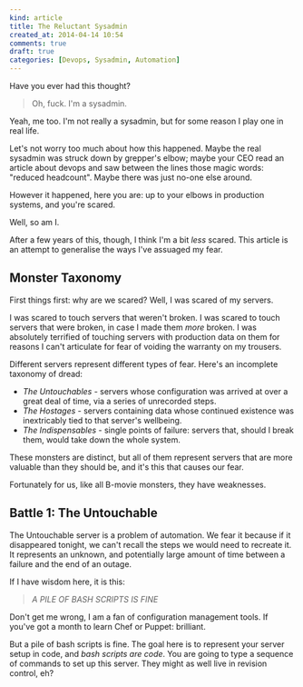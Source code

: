 ```yaml
---
kind: article
title: The Reluctant Sysadmin
created_at: 2014-04-14 10:54
comments: true
draft: true
categories: [Devops, Sysadmin, Automation]
---
```


Have you ever had this thought?

> Oh, fuck. I'm a sysadmin.

Yeah, me too. I'm not really a sysadmin, but for some reason I play one
in real life.

Let's not worry too much about how this happened. Maybe the real
sysadmin was struck down by grepper's elbow; maybe your CEO read an
article about devops and saw between the lines those magic words:
"reduced headcount". Maybe there was just no-one else around.

However it happened, here you are: up to your elbows in production
systems, and you're scared.

Well, so am I.

After a few years of this, though, I think I'm a bit *less* scared. This
article is an attempt to generalise the ways I've assuaged my fear.

## Monster Taxonomy

First things first: why are we scared? Well, I was scared of my servers.

I was scared to touch servers that weren't broken. I was scared to touch
servers that were broken, in case I made them *more* broken. I was
absolutely terrified of touching servers with production data on them
for reasons I can't articulate for fear of voiding the warranty on my
trousers.

Different servers represent different types of fear. Here's an
incomplete taxonomy of dread:

* *The Untouchables* - servers whose configuration was arrived at over a
  great deal of time, via a series of unrecorded steps.
* *The Hostages* - servers containing data whose continued existence was
  inextricably tied to that server's wellbeing.
* *The Indispensables* - single points of failure: servers that, should
  I break them, would take down the whole system.

These monsters are distinct, but all of them represent servers that are
more valuable than they should be, and it's this that causes our fear.

Fortunately for us, like all B-movie monsters, they have weaknesses.

## Battle 1: The Untouchable

The Untouchable server is a problem of automation. We fear it because if
it disappeared tonight, we can't recall the steps we would need to
recreate it. It represents an unknown, and potentially large amount of
time between a failure and the end of an outage.

If I have wisdom here, it is this:

<blockquote>
<em>A PILE OF BASH SCRIPTS IS FINE</em>
</blockquote>

Don't get me wrong, I am a fan of configuration management tools. If
you've got a month to learn Chef or Puppet: brilliant.

But a pile of bash scripts is fine. The goal here is to represent your
server setup in code, and *bash scripts are code*. You are going to type
a sequence of commands to set up this server. They might as well live in
revision control, eh?
